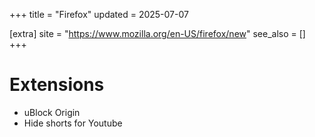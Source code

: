+++
title = "Firefox"
updated = 2025-07-07

[extra]
site = "https://www.mozilla.org/en-US/firefox/new"
see_also = []
+++

# Extensions
- uBlock Origin
- Hide shorts for Youtube
